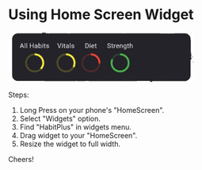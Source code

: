 # Using Home Screen Widget


<img src="assets/img/widget_preview.png" alt="Alt Text" height="100">


Steps:
1. Long Press on your phone's "HomeScreen".
2. Select "Widgets" option.
3. Find "HabitPlus" in widgets menu.
4. Drag widget to your "HomeScreen".
5. Resize the widget to full width.

Cheers!